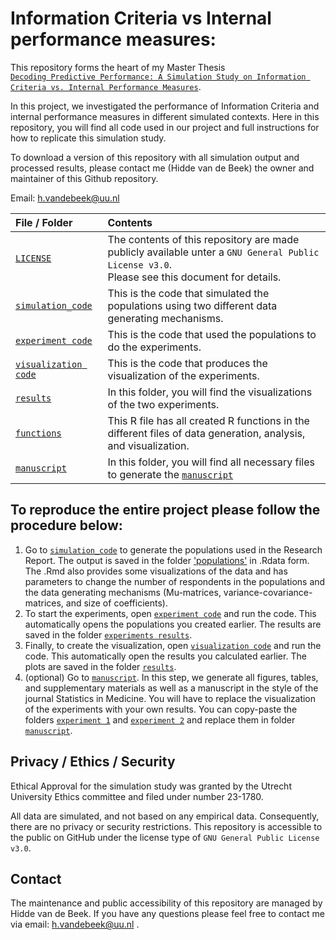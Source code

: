 # Information Criteria vs Internal performance measures:
This repository forms the heart of my Master Thesis <br>
[`Decoding Predictive Performance: A Simulation Study on Information Criteria vs. Internal Performance Measures`](./docs/Thesis_Manuscript/Thesis-Manuscript.pdf). 

In this project, we investigated the performance of Information Criteria and internal performance measures in different simulated contexts. Here in this repository, you will find all code used in our project and full instructions for how to replicate this simulation study.

To download a version of this repository with all simulation output and processed results, please contact me (Hidde van de Beek) the owner and maintainer of this Github repository. 

Email: h.vandebeek@uu.nl

| File / Folder                              | Contents                                                         |
| :----------------------------------------- | :--------------------------------------------------------------- |
| [`LICENSE`](./LICENSE)                     | The contents of this repository are made publicly available unter a `GNU General Public License v3.0`. <br> Please see this document for details.|
| [`simulation_code`](./R/Data_simulation/Simulation_Report_Covariance.Rmd) | This is the code that simulated the populations using two different data generating mechanisms.
| [`experiment code`](./R/Experiments/Analysis_Report_Experiment.Rmd) | This is the code that used the populations to do the experiments. |
| [`visualization code`](./R/Visualization/Visualization_Report.Rmd) | This is the code that produces the visualization of the experiments. |
| [`results`](./results) | In this folder, you will find the visualizations of the two experiments. |
| [`functions`](./R/Functions.R) | This R file has all created R functions in the different files of data generation, analysis, and visualization.
| [`manuscript`](./docs/Thesis_Manuscript) | In this folder, you will find all necessary files to generate the [`manuscript`](./docs/Thesis_Manuscript/Theses-Manuscript.pdf)|           


## To reproduce the entire project please follow the procedure below:
1. Go to [`simulation_code`](./R/Data_simulation/Simulation_Report_Covariance.Rmd) to generate the populations used in the Research Report. The output is saved in the folder ['populations'](.data/simulation) in .Rdata form. The .Rmd also provides some visualizations of the data and has parameters to change the number of respondents in the populations and the data generating mechanisms (Mu-matrices, variance-covariance-matrices, and size of coefficients).
2. To start the experiments, open [`experiment code`](./R/Experiments/Analysis_Report_Experiment.Rmd) and run the code. This automatically opens the populations you created earlier. The results are saved in the folder [`experiments results`](.data/analysis). 
3. Finally, to create the visualization, open [`visualization code`](./R/Visualization/Visualization_Report.Rmd) and run the code. This automatically open the results you calculated earlier. The plots are saved in the folder [`results`](./results).
4. (optional) Go to [`manuscript`](./docs/Thesis_Manuscript).  In this step, we generate all figures, tables, and supplementary materials as well as a manuscript in the style of the journal Statistics in Medicine. You will have to replace the visualization of the experiments with your own results. You can copy-paste the folders [`experiment 1`](.results/experiment1) and [`experiment 2`](.results/experiment2) and replace them in folder [`manuscript`](./docs/Thesis_Manuscript).

## Privacy / Ethics / Security
Ethical Approval for the simulation study was granted by the Utrecht University Ethics committee and filed under number 23-1780.

All data are simulated, and not based on any empirical data.  Consequently, there are no privacy or security restrictions. This repository is accessible to the public on GitHub under the license type of `GNU General Public License v3.0`.


## Contact 
The maintenance and public accessibility of this repository are managed by Hidde van de Beek. If you have any questions please feel free to contact me via email: h.vandebeek@uu.nl .
